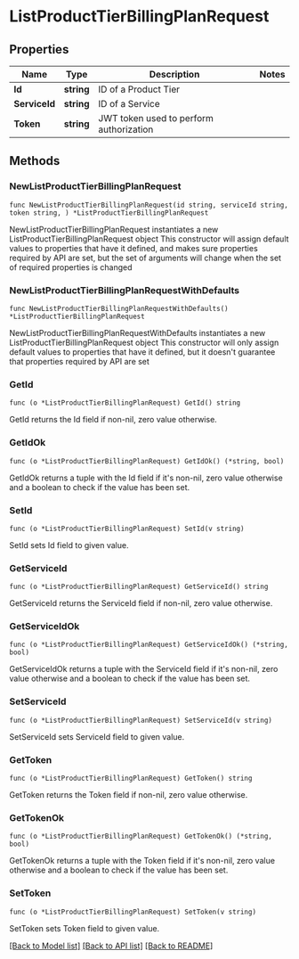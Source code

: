 # ListProductTierBillingPlanRequest

## Properties

Name | Type | Description | Notes
------------ | ------------- | ------------- | -------------
**Id** | **string** | ID of a Product Tier | 
**ServiceId** | **string** | ID of a Service | 
**Token** | **string** | JWT token used to perform authorization | 

## Methods

### NewListProductTierBillingPlanRequest

`func NewListProductTierBillingPlanRequest(id string, serviceId string, token string, ) *ListProductTierBillingPlanRequest`

NewListProductTierBillingPlanRequest instantiates a new ListProductTierBillingPlanRequest object
This constructor will assign default values to properties that have it defined,
and makes sure properties required by API are set, but the set of arguments
will change when the set of required properties is changed

### NewListProductTierBillingPlanRequestWithDefaults

`func NewListProductTierBillingPlanRequestWithDefaults() *ListProductTierBillingPlanRequest`

NewListProductTierBillingPlanRequestWithDefaults instantiates a new ListProductTierBillingPlanRequest object
This constructor will only assign default values to properties that have it defined,
but it doesn't guarantee that properties required by API are set

### GetId

`func (o *ListProductTierBillingPlanRequest) GetId() string`

GetId returns the Id field if non-nil, zero value otherwise.

### GetIdOk

`func (o *ListProductTierBillingPlanRequest) GetIdOk() (*string, bool)`

GetIdOk returns a tuple with the Id field if it's non-nil, zero value otherwise
and a boolean to check if the value has been set.

### SetId

`func (o *ListProductTierBillingPlanRequest) SetId(v string)`

SetId sets Id field to given value.


### GetServiceId

`func (o *ListProductTierBillingPlanRequest) GetServiceId() string`

GetServiceId returns the ServiceId field if non-nil, zero value otherwise.

### GetServiceIdOk

`func (o *ListProductTierBillingPlanRequest) GetServiceIdOk() (*string, bool)`

GetServiceIdOk returns a tuple with the ServiceId field if it's non-nil, zero value otherwise
and a boolean to check if the value has been set.

### SetServiceId

`func (o *ListProductTierBillingPlanRequest) SetServiceId(v string)`

SetServiceId sets ServiceId field to given value.


### GetToken

`func (o *ListProductTierBillingPlanRequest) GetToken() string`

GetToken returns the Token field if non-nil, zero value otherwise.

### GetTokenOk

`func (o *ListProductTierBillingPlanRequest) GetTokenOk() (*string, bool)`

GetTokenOk returns a tuple with the Token field if it's non-nil, zero value otherwise
and a boolean to check if the value has been set.

### SetToken

`func (o *ListProductTierBillingPlanRequest) SetToken(v string)`

SetToken sets Token field to given value.



[[Back to Model list]](../README.md#documentation-for-models) [[Back to API list]](../README.md#documentation-for-api-endpoints) [[Back to README]](../README.md)


